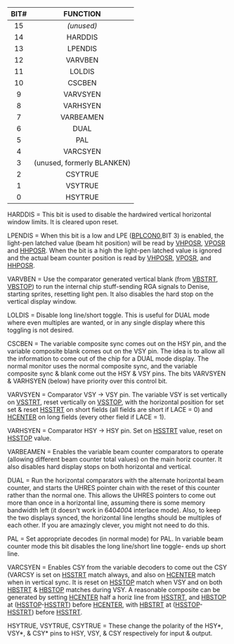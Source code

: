 | BIT#  | FUNCTION                   |
|:-----:|:--------------------------:|
| 15    | _(unused)_                   |
| 14    | HARDDIS                    |
| 13    | LPENDIS                    |
| 12    | VARVBEN                    |
| 11    | LOLDIS                     |
| 10    | CSCBEN                     |
| 9     | VARVSYEN                   |
| 8     | VARHSYEN                   |
| 7     | VARBEAMEN                  |
| 6     | DUAL                       |
| 5     | PAL                        |
| 4     | VARCSYEN                   |
| 3     | (unused, formerly BLANKEN) |
| 2     | CSYTRUE                    |
| 1     | VSYTRUE                    |
| 0     | HSYTRUE                    |


HARDDIS = This bit is used to disable the hardwired vertical horizontal
window limits. It is cleared upon reset.

LPENDIS = When this bit is a low and LPE ([BPLCON0](BPLCON0.md),BIT 3) is enabled, the
light-pen latched value (beam hit position) will be read by
[VHPOSR](VHPOSR.md), [VPOSR](VPOSR.md) and [HHPOSR](HHPOSR.md). When
the bit is a high the light-pen latched value is ignored and
the actual beam counter position is read by [VHPOSR](VHPOSR.md), [VPOSR](VPOSR.md), and
[HHPOSR](HHPOSR.md).

VARVBEN = Use the comparator generated vertical blank (from [VBSTRT](VBSTOP.md), [VBSTOP](VBSTOP.md))
to run the internal chip stuff-sending RGA signals to Denise,
starting sprites, resetting light pen. It also disables the hard
stop on the vertical display window.

LOLDIS  = Disable long line/short toggle. This is useful for DUAL mode
where even multiples are wanted, or in any single display
where this toggling is not desired.

CSCBEN  = The variable composite sync comes out on the HSY pin, and the
variable composite blank comes out on the VSY pin. The idea is
to allow all the information to come out of the chip for a
DUAL mode display. The normal monitor uses the normal composite
sync, and the variable composite sync & blank come out the HSY &
VSY pins. The bits VARVSYEN & VARHSYEN (below) have priority over
this control bit.

VARVSYEN = Comparator VSY -> VSY pin. The variable VSY is set vertically on
[VSSTRT](HSSTRT.md), reset vertically on [VSSTOP](VSSTOP.md), with the horizontal position
for set set & reset [HSSTRT](HSSTRT.md) on short fields (all fields are short
if LACE = 0) and [HCENTER](HCENTER.md) on long fields (every other field if
LACE = 1).

VARHSYEN = Comparator HSY -> HSY pin. Set on [HSSTRT](HSSTRT.md) value, reset on [HSSTOP](HSSTOP.md)
value.

VARBEAMEN = Enables the variable beam counter comparators to operate
(allowing different beam counter total values) on the main horiz
counter. It also disables hard display stops on both horizontal
and vertical.

DUAL    = Run the horizontal comparators with the alternate horizontal beam
counter, and starts the UHRES pointer chain with the reset of
this counter rather than the normal one. This allows the UHRES
pointers to come out more than once in a horizontal line,
assuming there is some memory bandwidth left (it doesn't work in
640*400*4 interlace mode). Also, to keep the two displays synced,
the horizontal line lengths should be multiples of each other.
If you are amazingly clever, you might not need to do this.

PAL     = Set appropriate decodes (in normal mode) for PAL. In variable
beam counter mode this bit disables the long line/short line
toggle- ends up short line.

VARCSYEN = Enables CSY from the variable decoders to come out the CSY
(VARCSY is set on [HSSTRT](HSSTRT.md) match always, and also on [HCENTER](HCENTER.md)
match when in vertical sync. It is reset on [HSSTOP](HSSTOP.md) match when VSY
and on both [HBSTRT](HBSTOP.md) & [HBSTOP](HBSTOP.md) matches during VSY. A reasonable
composite can be generated by setting [HCENTER](HCENTER.md) half a horiz line
from [HSSTRT](HSSTRT.md), and [HBSTOP](HBSTOP.md) at ([HSSTOP](HSSTOP.md)-[HSSTRT](HSSTRT.md)) before [HCENTER](HCENTER.md), with
[HBSTRT](HBSTOP.md) at ([HSSTOP](HSSTOP.md)-[HSSTRT](HSSTRT.md)) before [HSSTRT](HSSTRT.md).

HSYTRUE, VSYTRUE, CSYTRUE = These change the polarity of the
HSY*, VSY*, & CSY* pins to HSY, VSY, & CSY respectively for
input & output.